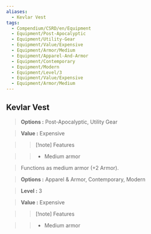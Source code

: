 ```yaml
---
aliases:
  - Kevlar Vest
tags:
  - Compendium/CSRD/en/Equipment
  - Equipment/Post-Apocalyptic
  - Equipment/Utility-Gear
  - Equipment/Value/Expensive
  - Equipment/Armor/Medium
  - Equipment/Apparel-And-Armor
  - Equipment/Contemporary
  - Equipment/Modern
  - Equipment/Level/3
  - Equipment/Value/Expensive
  - Equipment/Armor/Medium
---
```

    
      
## Kevlar Vest      
      
>      
> **Options :** Post-Apocalyptic, Utility Gear      
> **Value :** Expensive      
>>[!note] Features      
>> - Medium armor      
      
>Functions as medium armor (+2 Armor).      
> **Options :** Apparel & Armor, Contemporary, Modern      
> **Level :** 3      
> **Value :** Expensive      
>>[!note] Features      
>> - Medium armor